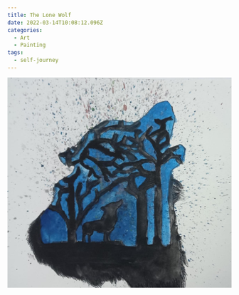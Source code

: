 ```yaml
---
title: The Lone Wolf
date: 2022-03-14T10:08:12.096Z
categories:
  - Art
  - Painting
tags:
  - self-journey
---
```


![](/assets/img/whatsapp-image-2022-03-14-at-14.58.35.jpeg)
